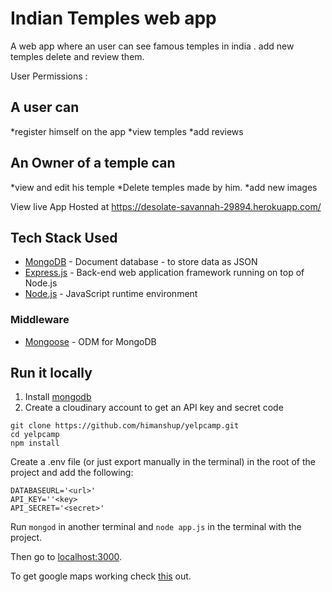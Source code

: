 # Indian Temples web app
A web app where an user can see famous temples in india . add new temples delete and review them.

User Permissions :

## A user can
*register himself on the app 
*view temples 
*add reviews
 
## An Owner of a temple can
*view and edit his temple
*Delete temples made by him.
*add new images

View live App
Hosted at https://desolate-savannah-29894.herokuapp.com/

## Tech Stack Used

* [MongoDB](https://docs.mongodb.com/) - Document database - to store data as JSON 
* [Express.js](https://devdocs.io/express/) - Back-end web application framework running on top of Node.js
* [Node.js](https://nodejs.org/en/docs/) - JavaScript runtime environment 

### Middleware

* [Mongoose](https://mongoosejs.com/docs/guide.html) - ODM for MongoDB


## Run it locally
1. Install [mongodb](https://www.mongodb.com/)
2. Create a cloudinary account to get an API key and secret code

```
git clone https://github.com/himanshup/yelpcamp.git
cd yelpcamp
npm install
```

Create a .env file (or just export manually in the terminal) in the root of the project and add the following:  

```
DATABASEURL='<url>'
API_KEY=''<key>
API_SECRET='<secret>'
```

Run ```mongod``` in another terminal and ```node app.js``` in the terminal with the project.  

Then go to [localhost:3000](http://localhost:3000/).

To get google maps working check [this](https://github.com/nax3t/google-maps-api) out.
